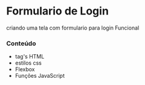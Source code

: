 # Formulario de Login
criando uma tela com  formulario para login Funcional
### Conteúdo
  * tag's HTML<br>
  * estilos css<br>
  * Flexbox
  * Funções JavaScript
  
